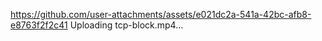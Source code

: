 https://github.com/user-attachments/assets/e021dc2a-541a-42bc-afb8-e8763f2f2c41
Uploading tcp-block.mp4…

